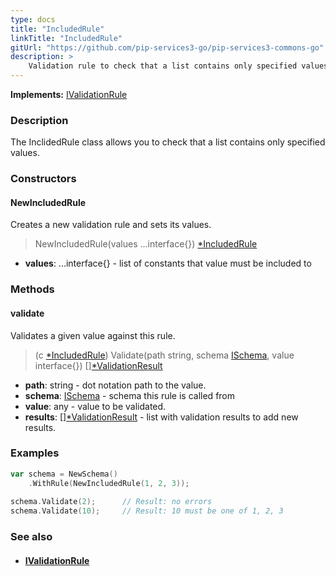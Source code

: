 ```yaml
---
type: docs
title: "IncludedRule"
linkTitle: "IncludedRule"
gitUrl: "https://github.com/pip-services3-go/pip-services3-commons-go"
description: >
    Validation rule to check that a list contains only specified values.
---
```


**Implements:** [IValidationRule](../ivalidation_rule)

### Description

The InclidedRule class allows you to check that a list contains only specified values.

### Constructors

#### NewIncludedRule
Creates a new validation rule and sets its values.

> NewIncludedRule(values ...interface{}) [*IncludedRule]()

- **values**: ...interface{} - list of constants that value must be included to

### Methods


#### validate
Validates a given value against this rule.

> (c [*IncludedRule]()) Validate(path string, schema [ISchema](../ischema), value interface{}) [][*ValidationResult](../validation_result)

- **path**: string - dot notation path to the value.
- **schema**: [ISchema](../ischema) - schema this rule is called from
- **value**: any - value to be validated.
- **results**: [][*ValidationResult](../validation_result) - list with validation results to add new results.


### Examples
```go
var schema = NewSchema()
    .WithRule(NewIncludedRule(1, 2, 3));
 
schema.Validate(2);      // Result: no errors
schema.Validate(10);     // Result: 10 must be one of 1, 2, 3
```

### See also
- #### [IValidationRule](../ivalidation_rule)
